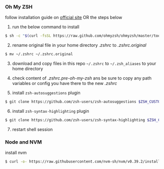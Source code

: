 ### Oh My ZSH
follow installation guide on [official site](ohmyz.sh/#install) OR the steps below

1. run the below command to install
```sh
$ sh -c "$(curl -fsSL https://raw.github.com/ohmyzsh/ohmyzsh/master/tools/install.sh)"
```

2. rename original file in your home directory *.zshrc* to *.zshrc.original*
```sh
$ mv ~/.zshrc ~/.zshrc.original
```

3. download and copy files in this repo `~/.zshrc` to `~/.zsh_aliases` to your home directory

4. check content of *.zshrc.pre-oh-my-zsh* ans be sure to copy any path variables or config you have there to the new *.zshrc*  

5. install `zsh-autosuggestions` plugin
```sh
$ git clone https://github.com/zsh-users/zsh-autosuggestions $ZSH_CUSTOM/plugins/zsh-autosuggestions
```

6. install `zsh-syntax-highlighting` plugin
```sh
$ git clone https://github.com/zsh-users/zsh-syntax-highlighting $ZSH_CUSTOM/plugins/zsh-syntax-highlighting
```

7. restart shell session

### Node and NVM
install nvm
```sh
$ curl -o- https://raw.githubusercontent.com/nvm-sh/nvm/v0.39.2/install.sh | bash
```
